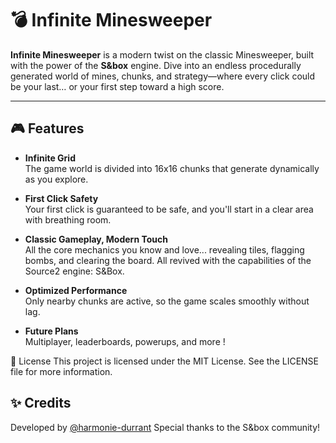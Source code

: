 # 💣 Infinite Minesweeper

**Infinite Minesweeper** is a modern twist on the classic Minesweeper, built with the power of the **S&box** engine. Dive into an endless procedurally generated world of mines, chunks, and strategy—where every click could be your last… or your first step toward a high score.

---

## 🎮 Features

- **Infinite Grid**  
  The game world is divided into 16x16 chunks that generate dynamically as you explore.

- **First Click Safety**  
  Your first click is guaranteed to be safe, and you'll start in a clear area with breathing room.

- **Classic Gameplay, Modern Touch**  
  All the core mechanics you know and love... revealing tiles, flagging bombs, and clearing the board. All revived with the capabilities of the Source2 engine: S&Box.

- **Optimized Performance**  
  Only nearby chunks are active, so the game scales smoothly without lag.

- **Future Plans**  
  Multiplayer, leaderboards, powerups, and more !

📄 License
This project is licensed under the MIT License.
See the LICENSE file for more information.

## ✨ Credits
Developed by [@harmonie-durrant](https://github.com/harmonie-durrant)
Special thanks to the S&box community!
